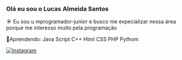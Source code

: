 ### Olá eu sou o Lucas Almeida Santos

☀️ Eu sou u mprogramador-junior e busco me expecializar nessa área porque me interesso muito pela programação

🫡Aprendendo: 
Java Script
C++
Html
CSS
PHP
Pythom

[![Instagram](https://img.shields.io/badge/Instagram-E4405F?style=for-the-badge&logo=instagram&logoColor=white)](https://www.instagram.com/lucas_arume?igsh=dWpidDZ4aDJ4MTBw&utm_source=qr)
